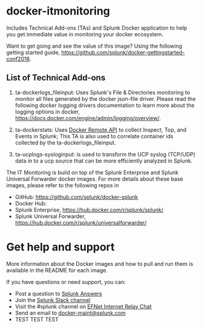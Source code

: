 # docker-itmonitoring
Includes Technical Add-ons (TAs) and Splunk Docker application to help you get immediate value in monitoring your docker ecosystem.

Want to get going and see the value of this image? Using the following getting started guide, https://github.com/splunk/docker-gettingstarted-conf2016.

## List of Technical Add-ons
1. ta-dockerlogs_fileinput: Uses Splunk's File & Directories monitoring to monitor all files generated by the docker json-file driver.  Please read the following docker logging drivers documentation to learn more about the logging options in docker, https://docs.docker.com/engine/admin/logging/overview/.

2. ta-dockerstats:  Uses [Docker Remote API](https://docker.github.io/engine/reference/api/docker_remote_api/) to collect Inspect, Top, and Events in Splunk;  This TA is also used to correlate container ids collected by the ta-dockerlogs_fileinput.

3. ta-ucplogs-sysloginput: is used to transform the UCP syslog (TCP/UDP) data in to a ucp source that can be more efficiently analyzed in Splunk.<br>
 

The IT Monitoring is build on top of the Splunk Enterprise and Splunk Universal Forwarder docker images.  For more details about these base images, please refer to the following repos in
  * GitHub: https://github.com/splunk/docker-splunk
  * Docker Hub:
   * Splunk Enterprise, https://hub.docker.com/r/splunk/splunk/
   * Splunk Universal Forwarder, https://hub.docker.com/r/splunk/universalforwarder/
   
# Get help and support

More information about the Docker images and how to pull and run them is available in the README for each image.

If you have questions or need support, you can:

* Post a question to [Splunk Answers](http://answers.splunk.com)
* Join the [Splunk Slack channel](http://splunk-usergroups.slack.com)
* Visit the #splunk channel on [EFNet Internet Relay Chat](http://www.efnet.org)
* Send an email to [docker-maint@splunk.com](mailto:docker-maint@splunk.com)
* TEST TEST TEST
